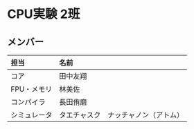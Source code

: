# CPU実験 2班

## メンバー

| 担当         | 名前                                 |
| :----------- | :----------------------------------- |
| コア         | 田中友翔                             |
| FPU・メモリ  | 林美佐                               |
| コンパイラ   | 長田侑磨                             |
| シミュレータ | タエチャスク　ナッチャノン（アトム） |
